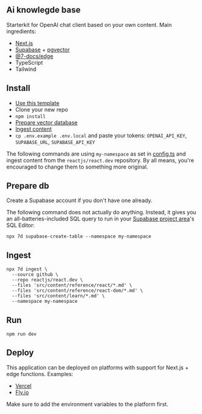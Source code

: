 ## Ai knowlegde base 

Starterkit for OpenAI chat client based on your own content. Main ingredients:

- [Next.js](https://nextjs.org)
- [Supabase](https://supabase.com) + [pgvector](https://supabase.com/docs/guides/database/extensions/pgvector)
- [@7-docs/edge](https://www.npmjs.com/package/@7-docs/edge)
- TypeScript
- Tailwind

## Install

- [Use this template](https://github.com/7-docs/template-next-supabase/generate)
- Clone your new repo
- `npm install`
- [Prepare vector database](#prepare-db)
- [Ingest content](#ingest)
- `cp .env.example .env.local` and paste your tokens: `OPENAI_API_KEY`, `SUPABASE_URL`, `SUPABASE_API_KEY`

The following commands are using `my-namespace` as set in [config.ts](./config.ts) and ingest content from the
`reactjs/react.dev` repository. By all means, you're encouraged to change them to something more original.

## Prepare db

Create a Supabase account if you don't have one already.

The following command does not actually do anything. Instead, it gives you an all-batteries-included SQL query to run in
your [Supabase project area](https://app.supabase.com/projects)'s SQL Editor:

```shell
npx 7d supabase-create-table --namespace my-namespace
```

## Ingest

```shell
npx 7d ingest \
  --source github \
  --repo reactjs/react.dev \
  --files 'src/content/reference/react/*.md' \
  --files 'src/content/reference/react-dom/*.md' \
  --files 'src/content/learn/*.md' \
  --namespace my-namespace
```

## Run

```shell
npm run dev
```

## Deploy

This application can be deployed on platforms with support for Next.js + edge functions. Examples:

- [Vercel](https://vercel.com)
- [Fly.io](https://fly.io)

Make sure to add the environment variables to the platform first.
